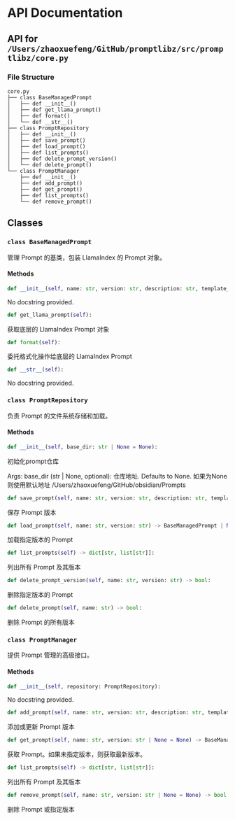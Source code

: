 # API Documentation

## API for `/Users/zhaoxuefeng/GitHub/promptlibz/src/promptlibz/core.py`

### File Structure

```
core.py
├── class BaseManagedPrompt
│   ├── def __init__()
│   ├── def get_llama_prompt()
│   ├── def format()
│   └── def __str__()
├── class PromptRepository
│   ├── def __init__()
│   ├── def save_prompt()
│   ├── def load_prompt()
│   ├── def list_prompts()
│   ├── def delete_prompt_version()
│   └── def delete_prompt()
└── class PromptManager
    ├── def __init__()
    ├── def add_prompt()
    ├── def get_prompt()
    ├── def list_prompts()
    └── def remove_prompt()
```

## Classes

### `class BaseManagedPrompt`

管理 Prompt 的基类，包装 LlamaIndex 的 Prompt 对象。

#### Methods

```python
def __init__(self, name: str, version: str, description: str, template_content: str, base_class_name: str):
```
No docstring provided.

```python
def get_llama_prompt(self):
```
获取底层的 LlamaIndex Prompt 对象

```python
def format(self):
```
委托格式化操作给底层的 LlamaIndex Prompt

```python
def __str__(self):
```
No docstring provided.

### `class PromptRepository`

负责 Prompt 的文件系统存储和加载。

#### Methods

```python
def __init__(self, base_dir: str | None = None):
```
初始化prompt仓库

Args:
    base_dir (str | None, optional): 仓库地址. Defaults to None. 如果为None 则使用默认地址 /Users/zhaoxuefeng/GitHub/obsidian/Prompts

```python
def save_prompt(self, name: str, version: str, description: str, template_content: str, base_class_name: str):
```
保存 Prompt 版本

```python
def load_prompt(self, name: str, version: str) -> BaseManagedPrompt | None:
```
加载指定版本的 Prompt

```python
def list_prompts(self) -> dict[str, list[str]]:
```
列出所有 Prompt 及其版本

```python
def delete_prompt_version(self, name: str, version: str) -> bool:
```
删除指定版本的 Prompt

```python
def delete_prompt(self, name: str) -> bool:
```
删除 Prompt 的所有版本

### `class PromptManager`

提供 Prompt 管理的高级接口。

#### Methods

```python
def __init__(self, repository: PromptRepository):
```
No docstring provided.

```python
def add_prompt(self, name: str, version: str, description: str, template_content: str, base_class_name: str) -> bool:
```
添加或更新 Prompt 版本

```python
def get_prompt(self, name: str, version: str | None = None) -> BaseManagedPrompt | None:
```
获取 Prompt。如果未指定版本，则获取最新版本。

```python
def list_prompts(self) -> dict[str, list[str]]:
```
列出所有 Prompt 及其版本

```python
def remove_prompt(self, name: str, version: str | None = None) -> bool:
```
删除 Prompt 或指定版本

